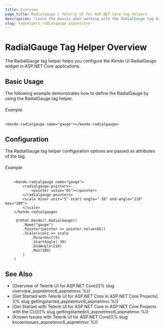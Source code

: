 ```yaml
---
title: Overview
page_title: RadialGauge | Telerik UI for ASP.NET Core Tag Helpers
description: "Learn the basics when working with the RadialGauge tag helper for ASP.NET Core (MVC 6 or ASP.NET Core MVC)."
slug: taghelpers_radialgauge_aspnetcore
---
```


# RadialGauge Tag Helper Overview

The RadialGauge tag helper helps you configure the Kendo UI RadialGauge widget in ASP.NET Core applications.

## Basic Usage

The following example demonstrates how to define the RadialGauge by using the RadialGauge tag helper.

###### Example

    <kendo-radialgauge name="gauge"></kendo-radialgauge>

## Configuration

The RadialGauge tag helper configuration options are passed as attributes of the tag.

###### Example

```tab-tagHelper
    <kendo-radialgauge name="gauge">
        <radialgauge-pointers>
            <pointer value="65"></pointer>
        </radialgauge-pointers>
        <scale minor-unit="5" start-angle="-30" end-angle="210" max="180">
        </scale>
    </kendo-radialgauge>
```
```tab-cshtml
     @(Html.Kendo().RadialGauge()
        .Name("gauge")
        .Pointer(pointer => pointer.Value(65))
        .Scale(scale => scale
            .MinorUnit(5)
            .StartAngle(-30)
            .EndAngle(210)
            .Max(180)
        )
    )
```

## See Also

* [Overview of Telerik UI for ASP.NET Core]({% slug overview_aspnetmvc6_aspnetmvc %})
* [Get Started with Telerik UI for ASP.NET Core in ASP.NET Core Projects]({% slug gettingstarted_aspnetmvc6_aspnetmvc %})
* [Get Started with Telerik UI for ASP.NET Core in ASP.NET Core Projects with the CLI]({% slug gettingstartedcli_aspnetmvc6_aspnetmvc %})
* [Known Issues with Telerik UI for ASP.NET Core]({% slug knownissues_aspnetmvc6_aspnetmvc %})
